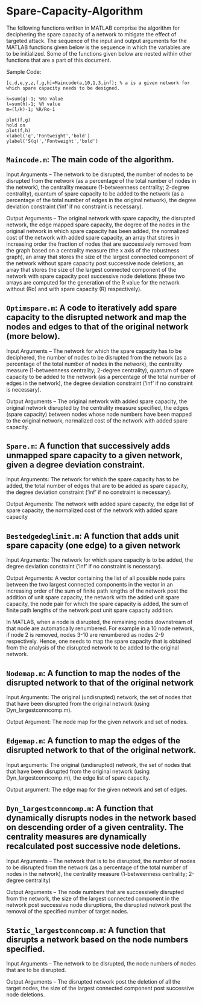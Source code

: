 # Spare-Capacity-Algorithm
The following functions written in MATLAB comprise the algorithm for deciphering the spare capacity of a network to mitigate the effect of targeted attack. The sequence of the input and output arguments for the MATLAB functions given below is the sequence in which the variables are to be initialized. Some of the functions given below are nested within other functions that are a part of this document.

Sample Code:
```
[c,d,e,y,z,f,g,h]=Maincode(a,10,1,3,inf); % a is a given network for which spare capacity needs to be designed.  

k=sum(g)-1; %Ro value  
l=sum(h)-1; %R value  
m=(l/k)-1; %R/Ro-1  

plot(f,g)  
hold on  
plot(f,h)  
xlabel('q','Fontweight','bold')  
ylabel('S(q)','Fontweight','bold')
```

## `Maincode.m`: The main code of the algorithm. 

Input Arguments – The network to be disrupted, the number of nodes to be disrupted from the network (as a percentage of the total number of nodes in the network), the centrality measure (1-betweenness centrality; 2-degree centrality), quantum of spare capacity to be added to the network (as a percentage of the total number of edges in the original network), the degree deviation constraint (‘inf’ if no constraint is necessary).

Output Arguments – The original network with spare capacity, the disrupted network, the edge mapped spare capacity, the degree of the nodes in the original network in which spare capacity has been added, the normalized cost of the network with added spare capacity, an array that stores in increasing order the fraction of nodes that are successively removed from the graph based on a centrality measure (the x axis of the robustness graph), an array that stores the size of the largest connected component of the network without spare capacity post successive node deletions, an array that stores the size of the largest connected component of the network with spare capacity post successive node deletions (these two arrays are computed for the generation of the R value for the network without (Ro) and with spare capacity (R) respectively).


## `Optimspare.m`: A code to iteratively add spare capacity to the disrupted network and map the nodes and edges to that of the original network (more below). 

Input Arguments – The network for which the spare capacity has to be deciphered, the number of nodes to be disrupted from the network (as a percentage of the total number of nodes in the network), the centrality measure (1-betweenness centrality; 2-degree centrality), quantum of spare capacity to be added to the network (as a percentage of the total number of edges in the network), the degree deviation constraint (‘inf’ if no constraint is necessary).

Output Arguments – The original network with added spare capacity, the original network disrupted by the centrality measure specified, the edges (spare capacity) between nodes whose node numbers have been mapped to the original network, normalized cost of the network with added spare capacity.

## `Spare.m`: A function that successively adds unmapped spare capacity to a given network, given a degree deviation constraint.

Input Arguments: The network for which the spare capacity has to be added, the total number of edges that are to be added as spare capacity, the degree deviation constraint (‘inf’ if no constraint is necessary).

Output Arguments: The network with added spare capacity, the edge list of spare capacity, the normalized cost of the network with added spare capacity

## `Bestedgedeglimit.m`: A function that adds unit spare capacity (one edge) to a given network

Input Arguments: The network for which spare capacity is to be added, the degree deviation constraint (‘inf’ if no constraint is necessary).

Output Arguments: A vector containing the list of all possible node pairs between the two largest connected components in the vector in an increasing order of the sum of finite path lengths of the network post the addition of unit spare capacity, the network with the added unit spare capacity, the node pair for which the spare capacity is added, the sum of finite path lengths of the network post unit spare capacity addition.

In MATLAB, when a node is disrupted, the remaining nodes downstream of that node are automatically renumbered. For example in a 10 node network, if node 2 is removed, nodes 3-10 are renumbered as nodes 2-9 respectively. Hence, one needs to map the spare capacity that is obtained from the analysis of the disrupted network to be added to the original network.

## `Nodemap.m`: A function to map the nodes of the disrupted network to that of the original network

Input Arguments: The original (undisrupted) network, the set of nodes that that have been disrupted from the original network (using Dyn_largestconncomp.m).

Output Argument: The node map for the given network and set of nodes.

## `Edgemap.m`: A function to map the edges of the disrupted network to that of the original network.

Input arguments: The original (undisrupted) network, the set of nodes that that have been disrupted from the original network (using Dyn_largestconncomp.m), the edge list of spare capacity.

Output argument: The edge map for the given network and set of edges.

## `Dyn_largestconncomp.m`: A function that dynamically disrupts nodes in the network based on descending order of a given centrality. The centrality measures are dynamically recalculated post successive node deletions.

Input Arguments – The network that is to be disrupted, the number of nodes to be disrupted from the network (as a percentage of the total number of nodes in the network), the centrality measure (1-betweenness centrality; 2-degree centrality)

Output Arguments – The node numbers that are successively disrupted from the network, the size of the largest connected component in the network post successive node disruptions, the disrupted network post the removal of the specified number of target nodes.

## `Static_largestconncomp.m`: A function that disrupts a network based on the node numbers specified.

Input Arguments – The network to be disrupted, the node numbers of nodes that are to be disrupted.

Output Arguments – The disrupted network post the deletion of all the target nodes, the size of the largest connected component post successive node deletions.
